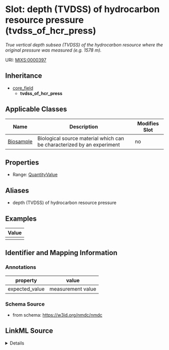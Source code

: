 # Slot: depth (TVDSS) of hydrocarbon resource pressure (tvdss_of_hcr_press)


_True vertical depth subsea (TVDSS) of the hydrocarbon resource where the original pressure was measured (e.g. 1578 m)._



URI: [MIXS:0000397](https://w3id.org/mixs/0000397)




## Inheritance

* [core_field](core_field.md)
    * **tvdss_of_hcr_press**





## Applicable Classes

| Name | Description | Modifies Slot |
| --- | --- | --- |
[Biosample](Biosample.md) | Biological source material which can be characterized by an experiment |  no  |







## Properties

* Range: [QuantityValue](QuantityValue.md)



## Aliases


* depth (TVDSS) of hydrocarbon resource pressure




## Examples

| Value |
| --- |
|  |

## Identifier and Mapping Information





### Annotations

| property | value |
| --- | --- |
| expected_value | measurement value || preferred_unit | meter || occurrence | 1 |



### Schema Source


* from schema: https://w3id.org/nmdc/nmdc




## LinkML Source

<details>
```yaml
name: tvdss_of_hcr_press
annotations:
  expected_value:
    tag: expected_value
    value: measurement value
  preferred_unit:
    tag: preferred_unit
    value: meter
  occurrence:
    tag: occurrence
    value: '1'
description: True vertical depth subsea (TVDSS) of the hydrocarbon resource where
  the original pressure was measured (e.g. 1578 m).
title: depth (TVDSS) of hydrocarbon resource pressure
examples:
- value: ''
from_schema: https://w3id.org/nmdc/nmdc
aliases:
- depth (TVDSS) of hydrocarbon resource pressure
rank: 1000
is_a: core field
slot_uri: MIXS:0000397
multivalued: false
alias: tvdss_of_hcr_press
domain_of:
- Biosample
range: QuantityValue

```
</details>